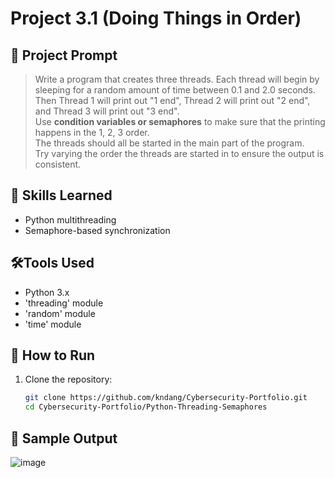 # Project 3.1 (Doing Things in Order)

## 📝 Project Prompt
> Write a program that creates three threads. Each thread will begin by sleeping for a random amount of time between 0.1 and 2.0 seconds.  
> Then Thread 1 will print out "1 end", Thread 2 will print out "2 end", and Thread 3 will print out "3 end".  
> Use **condition variables or semaphores** to make sure that the printing happens in the 1, 2, 3 order.  
> The threads should all be started in the main part of the program.  
> Try varying the order the threads are started in to ensure the output is consistent.  

## 🧠 Skills Learned
- Python multithreading
- Semaphore-based synchronization

## 🛠️Tools Used
- Python 3.x
- 'threading' module
- 'random' module
- 'time' module

## 🔧 How to Run
1. Clone the repository:
   ```bash
   git clone https://github.com/kndang/Cybersecurity-Portfolio.git
   cd Cybersecurity-Portfolio/Python-Threading-Semaphores

## 📸 Sample Output
![image](https://github.com/user-attachments/assets/0a6681cd-a6d5-4c5e-9215-fbf65513abf8)
